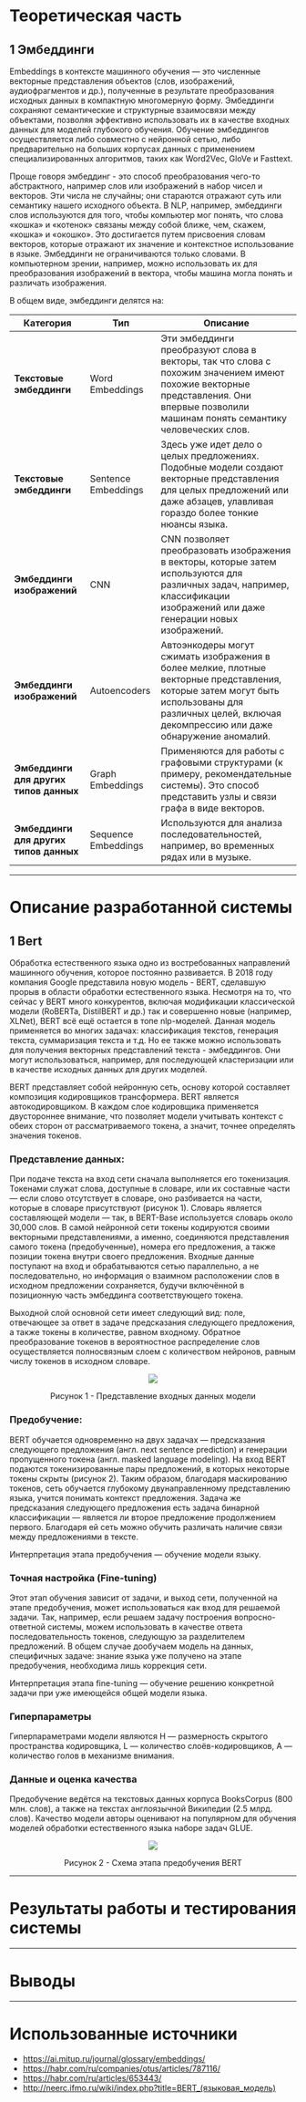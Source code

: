 # Теоретическая часть

## 1 Эмбеддинги

Embeddings в контексте машинного обучения — это численные векторные представления объектов (слов, изображений, аудиофрагментов и др.), полученные в результате преобразования исходных данных в компактную многомерную форму. Эмбеддинги сохраняют семантические и структурные взаимосвязи между объектами, позволяя эффективно использовать их в качестве входных данных для моделей глубокого обучения. Обучение эмбеддингов осуществляется либо совместно с нейронной сетью, либо предварительно на больших корпусах данных с применением специализированных алгоритмов, таких как Word2Vec, GloVe и Fasttext.

Проще говоря эмбеддинг - это способ преобразования чего-то абстрактного, например слов или изображений в набор чисел и векторов. Эти числа не случайны; они стараются отражают суть или семантику нашего исходного объекта.
В NLP, например, эмбеддинги слов используются для того, чтобы компьютер мог понять, что слова «кошка» и «котенок» связаны между собой ближе, чем, скажем, «кошка» и «окошко». Это достигается путем присвоения словам векторов, которые отражают их значение и контекстное использование в языке.
Эмбеддинги не ограничиваются только словами. В компьютерном зрении, например, можно использовать их для преобразования изображений в вектора, чтобы машина могла понять и различать изображения.

В общем виде, эмбеддинги делятся на:

| Категория                   | Тип            | Описание |
|-----------------------------|----------------|----------|
| **Текстовые эмбеддинги**     | Word Embeddings | Эти эмбеддинги преобразуют слова в векторы, так что слова с похожим значением имеют похожие векторные представления. Они впервые позволили машинам понять семантику человеческих слов. |
| **Текстовые эмбеддинги**     | Sentence Embeddings | Здесь уже идет дело о целых предложениях. Подобные модели создают векторные представления для целых предложений или даже абзацев, улавливая гораздо более тонкие нюансы языка. |
| **Эмбеддинги изображений**   | CNN | CNN позволяет преобразовать изображения в векторы, которые затем используются для различных задач, например, классификации изображений или даже генерации новых изображений. |
| **Эмбеддинги изображений**   | Autoencoders | Автоэнкодеры могут сжимать изображения в более мелкие, плотные векторные представления, которые затем могут быть использованы для различных целей, включая декомпрессию или даже обнаружение аномалий. |
| **Эмбеддинги для других типов данных** | Graph Embeddings | Применяются для работы с графовыми структурами (к примеру, рекомендательные системы). Это способ представить узлы и связи графа в виде векторов. |
| **Эмбеддинги для других типов данных** | Sequence Embeddings | Используются для анализа последовательностей, например, во временных рядах или в музыке. |

---

# Описание разработанной системы

## 1 Bert

Обработка естественного языка одно из востребованных направлений машинного обучения, которое постоянно развивается. В 2018 году компания Google представила новую модель - BERT, сделавшую прорыв в области обработки естественного языка. Несмотря на то, что сейчас у BERT много конкурентов, включая модификации классической модели (RoBERTa, DistilBERT и др.) так и совершенно новые (например, XLNet), BERT всё ещё остается в топе nlp-моделей.
Данная модель применяется во многих задачах: классификация текстов, генерация текста, суммаризация текста и т.д. Но ее также можно использовать для получения векторных представлений текста - эмбеддингов. Они могут использоваться, например, для последующей кластеризации или в качестве исходных данных для других моделей.

BERT представляет собой нейронную сеть, основу которой составляет композиция кодировщиков трансформера. BERT является автокодировщиком. В каждом слое кодировщика применяется двустороннее внимание, что позволяет модели учитывать контекст с обеих сторон от рассматриваемого токена, а значит, точнее определять значения токенов.

### Представление данных:
При подаче текста на вход сети сначала выполняется его токенизация. Токенами служат слова, доступные в словаре, или их составные части — если слово отсутствует в словаре, оно разбивается на части, которые в словаре присутствуют (рисунок 1). Словарь является составляющей модели — так, в BERT-Base используется словарь около 30,000 слов. В самой нейронной сети токены кодируются своими векторными представлениями, а именно, соединяются представления самого токена (предобученные), номера его предложения, а также позиции токена внутри своего предложения. Входные данные поступают на вход и обрабатываются сетью параллельно, а не последовательно, но информация о взаимном расположении слов в исходном предложении сохраняется, будучи включённой в позиционную часть эмбеддинга соответствующего токена.

Выходной слой основной сети имеет следующий вид: поле, отвечающее за ответ в задаче предсказания следующего предложения, а также токены в количестве, равном входному. Обратное преобразование токенов в вероятностное распределение слов осуществляется полносвязным слоем с количеством нейронов, равным числу токенов в исходном словаре.

<div align="center">
  <img src="https://github.com/user-attachments/assets/23dca95b-ba98-46c0-a36f-7814a1ffaa0b">
   <p>Рисунок 1 - Представление входных данных модели</p>
</div>

### Предобучение:

BERT обучается одновременно на двух задачах — предсказания следующего предложения (англ. next sentence prediction) и генерации пропущенного токена (англ. masked language modeling). На вход BERT подаются токенизированные пары предложений, в которых некоторые токены скрыты (рисунок 2). Таким образом, благодаря маскированию токенов, сеть обучается глубокому двунаправленному представлению языка, учится понимать контекст предложения. Задача же предсказания следующего предложения есть задача бинарной классификации — является ли второе предложение продолжением первого. Благодаря ей сеть можно обучить различать наличие связи между предложениями в тексте.

Интерпретация этапа предобучения — обучение модели языку.

### Точная настройка (Fine-tuning)

Этот этап обучения зависит от задачи, и выход сети, полученной на этапе предобучения, может использоваться как вход для решаемой задачи. Так, например, если решаем задачу построения вопросно-ответной системы, можем использовать в качестве ответа последовательность токенов, следующую за разделителем предложений. В общем случае дообучаем модель на данных, специфичных задаче: знание языка уже получено на этапе предобучения, необходима лишь коррекция сети.

Интерпретация этапа fine-tuning — обучение решению конкретной задачи при уже имеющейся общей модели языка.

### Гиперпараметры

Гиперпараметрами модели являются H — размерность скрытого пространства кодировщика, L — количество слоёв-кодировщиков, A — количество голов в механизме внимания.

### Данные и оценка качества

Предобучение ведётся на текстовых данных корпуса BooksCorpus (800 млн. слов), а также на текстах англоязычной Википедии (2.5 млрд. слов). Качество модели авторы оценивают на популярном для обучения моделей обработки естественного языка наборе задач GLUE.

<div align="center">
  <img src="https://github.com/user-attachments/assets/7d38720c-5ff5-4bbb-ace2-12770eb1620c">
   <p>Рисунок 2 - Схема этапа предобучения BERT</p>
</div>

---

# Результаты работы и тестирования системы

---

# Выводы

---

# Использованные источники
- https://ai.mitup.ru/journal/glossary/embeddings/
- https://habr.com/ru/companies/otus/articles/787116/
- https://habr.com/ru/articles/653443/
- http://neerc.ifmo.ru/wiki/index.php?title=BERT_(языковая_модель)
